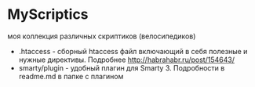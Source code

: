 MyScriptics
=====

моя коллекция различных скриптиков (велосипедиков)

* .htaccess - сборный htaccess файл включающий в себя полезные и нужные директивы. Подробнее http://habrahabr.ru/post/154643/
* smarty/plugin - удобный плагин для Smarty 3. Подробности в readme.md в папке с плагином
